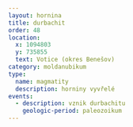 ```yaml
---
layout: hornina
title: durbachit
order: 48
location:
  x: 1094803
  y: 735855
  text: Votice (okres Benešov)
category: moldanubikum
type:
  name: magmatity
  description: horniny vyvřelé
events:
  - description: vznik durbachitu
    geologic-period: paleozoikum
---
```


